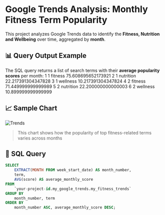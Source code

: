 #  Google Trends Analysis: Monthly Fitness Term Popularity
This project analyzes Google Trends data to identify the **Fitness, Nutrition and Wellbeing** over time, aggregated by **month**.

## 📊 Query Output Example
The SQL query returns a list of search terms with their **average popularity scores** per month:
1	1	fitness	75.608695652173921
2	1	nutrition	22.217391304347828
3	1	wellness	10.217391304347824
4	2	fitness	71.449999999999989
5	2	nutrition	22.200000000000003
6	2	wellness	10.899999999999999

## 📈 Sample Chart
![Trends](https://github.com/user-attachments/assets/235f0a0a-af5c-4ce1-8326-3db548ff7b37)

> This chart shows how the popularity of top fitness-related terms varies across months

## 🧠 SQL Query

```sql
SELECT
    EXTRACT(MONTH FROM week_start_date) AS month_number,
    term,
    AVG(score) AS average_monthly_score
FROM
    `your-project-id.my_google_trends.my_fitness_trends`
GROUP BY
    month_number, term
ORDER BY
    month_number ASC, average_monthly_score DESC;
